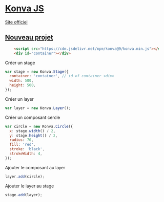 # [Konva JS](../../readme.md)

[Site officiel](https://konvajs.org/)

## [Nouveau projet](https://konvajs.org/)

```html
    <script src="https://cdn.jsdelivr.net/npm/konva@9/konva.min.js"></script>
    <div id="container"></div>
```

Créer un stage

```js
var stage = new Konva.Stage({
  container: 'container', // id of container <div>
  width: 500,
  height: 500,
});
```

Créer un layer

```js
var layer = new Konva.Layer();
```

Créer un composant cercle

```js
var circle = new Konva.Circle({
  x: stage.width() / 2,
  y: stage.height() / 2,
  radius: 70,
  fill: 'red',
  stroke: 'black',
  strokeWidth: 4,
});
```

Ajouter le composant au layer

```js
layer.add(circle);
```

Ajouter le layer au stage

```js
stage.add(layer);
```
